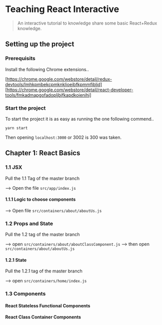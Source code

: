 # Teaching React Interactive

> An interactive tutorial to knowledge share some basic React+Redux knowledge.

## Setting up the project

### Prerequisits

Install the following Chrome extensions..

[https://chrome.google.com/webstore/detail/redux-devtools/lmhkpmbekcpmknklioeibfkpmmfibljd]
[https://chrome.google.com/webstore/detail/react-developer-tools/fmkadmapgofadopljbjfkapdkoienihi]

### Start the project

To start the project it is as easy as running the one following commend..

`yarn start`

Then opening `localhost:3000` or 3002 is 300 was taken.

## Chapter 1: React Basics

### 1.1 JSX

Pull the 1.1 Tag of the master branch

--> Open the file `src/app/index.js`

#### 1.1.1 Logic to choose components

--> Open file `src/containers/about/aboutUs.js`

### 1.2 Props and State

Pull the 1.2 tag of the master branch

--> open `src/containers/about/aboutClassComponent.js`
--> then open `src/containers/about/aboutUs.js`

#### 1.2.1 State

Pull the 1.2.1 tag of the master branch

--> open `src/containers/home/index.js`

### 1.3 Components


#### React Stateless Functional Components




#### React Class Container Components